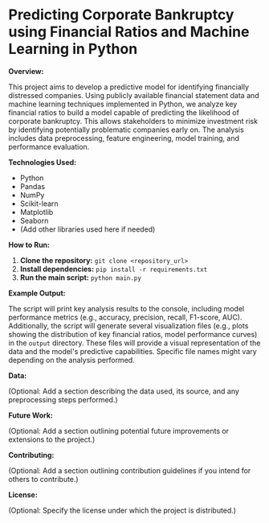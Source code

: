 # Predicting Corporate Bankruptcy using Financial Ratios and Machine Learning in Python

**Overview:**

This project aims to develop a predictive model for identifying financially distressed companies.  Using publicly available financial statement data and machine learning techniques implemented in Python, we analyze key financial ratios to build a model capable of predicting the likelihood of corporate bankruptcy. This allows stakeholders to minimize investment risk by identifying potentially problematic companies early on.  The analysis includes data preprocessing, feature engineering, model training, and performance evaluation.

**Technologies Used:**

* Python
* Pandas
* NumPy
* Scikit-learn
* Matplotlib
* Seaborn
* (Add other libraries used here if needed)


**How to Run:**

1. **Clone the repository:** `git clone <repository_url>`
2. **Install dependencies:** `pip install -r requirements.txt`
3. **Run the main script:** `python main.py`


**Example Output:**

The script will print key analysis results to the console, including model performance metrics (e.g., accuracy, precision, recall, F1-score, AUC).  Additionally, the script will generate several visualization files (e.g., plots showing the distribution of key financial ratios, model performance curves) in the `output` directory.  These files will provide a visual representation of the data and the model's predictive capabilities.  Specific file names might vary depending on the analysis performed.


**Data:**

(Optional: Add a section describing the data used, its source, and any preprocessing steps performed.)


**Future Work:**

(Optional: Add a section outlining potential future improvements or extensions to the project.)


**Contributing:**

(Optional: Add a section outlining contribution guidelines if you intend for others to contribute.)


**License:**

(Optional: Specify the license under which the project is distributed.)